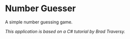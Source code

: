 # Number Guesser	

A simple number guessing game.

*This application is based on a C# tutorial by Brad Traversy.*
